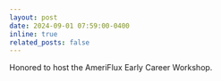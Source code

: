 ```yaml
---
layout: post
date: 2024-09-01 07:59:00-0400
inline: true
related_posts: false
---
```


Honored to host the AmeriFlux Early Career Workshop.

